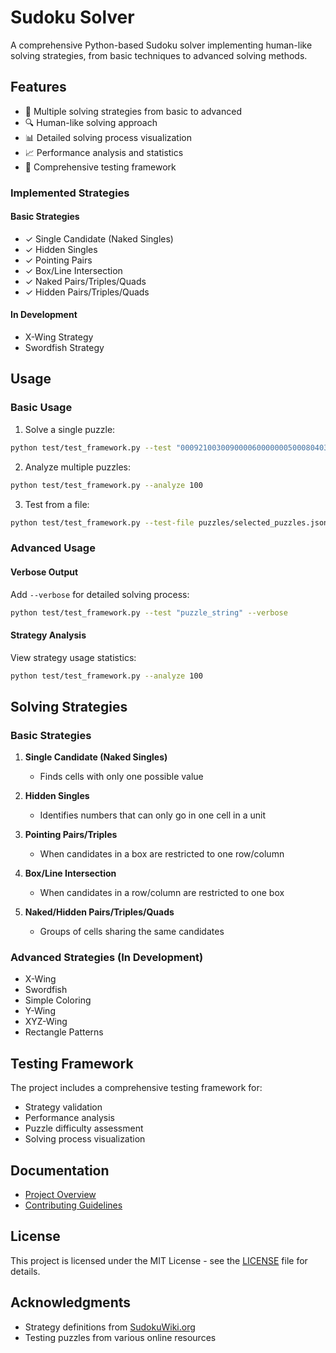 # Sudoku Solver

A comprehensive Python-based Sudoku solver implementing human-like solving strategies, from basic techniques to advanced solving methods.

## Features

- 🧩 Multiple solving strategies from basic to advanced
- 🔍 Human-like solving approach
- 📊 Detailed solving process visualization
- 📈 Performance analysis and statistics
- 🧪 Comprehensive testing framework

### Implemented Strategies

#### Basic Strategies
- ✓ Single Candidate (Naked Singles)
- ✓ Hidden Singles
- ✓ Pointing Pairs
- ✓ Box/Line Intersection
- ✓ Naked Pairs/Triples/Quads
- ✓ Hidden Pairs/Triples/Quads

#### In Development
- X-Wing Strategy
- Swordfish Strategy

<!-- ## Installation

1. Clone the repository:
```bash
git clone https://github.com/yourusername/sudoku-solver.git
cd sudoku-solver
``` -->

## Usage

### Basic Usage

1. Solve a single puzzle:
```bash
python test/test_framework.py --test "000921003009000060000000500080403006007000800500700040003000000020000700800195000"
```

2. Analyze multiple puzzles:
```bash
python test/test_framework.py --analyze 100
```

3. Test from a file:
```bash
python test/test_framework.py --test-file puzzles/selected_puzzles.json
```

### Advanced Usage

#### Verbose Output
Add `--verbose` for detailed solving process:
```bash
python test/test_framework.py --test "puzzle_string" --verbose
```

#### Strategy Analysis
View strategy usage statistics:
```bash
python test/test_framework.py --analyze 100 
```


## Solving Strategies

### Basic Strategies
1. **Single Candidate (Naked Singles)**
   - Finds cells with only one possible value

2. **Hidden Singles**
   - Identifies numbers that can only go in one cell in a unit

3. **Pointing Pairs/Triples**
   - When candidates in a box are restricted to one row/column

4. **Box/Line Intersection**
   - When candidates in a row/column are restricted to one box

5. **Naked/Hidden Pairs/Triples/Quads**
   - Groups of cells sharing the same candidates

### Advanced Strategies (In Development)
- X-Wing
- Swordfish
- Simple Coloring
- Y-Wing
- XYZ-Wing
- Rectangle Patterns

## Testing Framework

The project includes a comprehensive testing framework for:
- Strategy validation
- Performance analysis
- Puzzle difficulty assessment
- Solving process visualization



## Documentation

- [Project Overview](project.md)
- [Contributing Guidelines](CONTRIBUTING.md)

## License

This project is licensed under the MIT License - see the [LICENSE](LICENSE) file for details.

## Acknowledgments

- Strategy definitions from [SudokuWiki.org](https://www.sudokuwiki.org)
- Testing puzzles from various online resources

